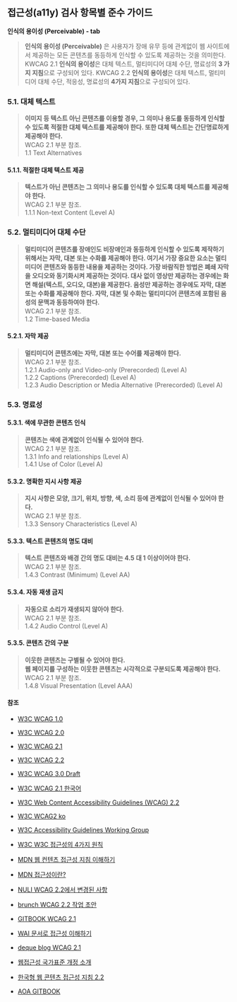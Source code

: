 ## 접근성(a11y) 검사 항목별 준수 가이드

**인식의 용이성 (Perceivable) - tab**
>**인식의 용이성 (Perceivable)** 은 사용자가 장애 유무 등에 관계없이 웹 사이트에서 제공하는 모든 콘텐츠를 동등하게 인식할 수 있도록 제공하는 것을 의미한다.
KWCAG 2.1 **인식의 용이성**은 대체 텍스트, 멀티미디어 대체 수단, 명료성의 **3 가지 지침**으로 구성되어 있다.
KWCAG 2.2 **인식의 용이성**은 대체 텍스트, 멀티미디어 대체 수단, 적응성, 명료성의 **4가지 지침**으로 구성되어 있다.

### 5.1. 대체 텍스트
> **이미지 등 텍스트 아닌 콘텐츠를 이용할 경우, 그 의미나 용도를 동등하게 인식할 수 있도록 적절한 대체 텍스트를 제공해야 한다. 또한 대체 텍스트는 간단명료하게 제공해야 한다.**   
WCAG 2.1 부분 참조.   
1.1 Text Alternatives

#### 5.1.1. 적절한 대체 텍스트 제공
>**텍스트가 아닌 콘텐츠는 그 의미나 용도를 인식할 수 있도록 대체 텍스트를 제공해야 한다.**   
WCAG 2.1 부분 참조.   
1.1.1 Non-text Content (Level A)

### 5.2. 멀티미디어 대체 수단
>**멀티미디어 콘텐츠를 장애인도 비장애인과 동등하게 인식할 수 있도록 제작하기 위해서는 자막, 대본 또는 수화를 제공해야 한다. 여기서 가장 중요한 요소는 멀티미디어 콘텐츠와 동등한 내용을 제공하는 것이다. 가장 바람직한 방법은 폐쇄 자막을 오디오와 동기화시켜 제공하는 것이다. 대사 없이 영상만 제공하는 경우에는 화면 해설(텍스트, 오디오, 대본)을 제공한다. 음성만 제공하는 경우에도 자막, 대본 또는 수화를 제공해야 한다. 자막, 대본 및 수화는 멀티미디어 콘텐츠에 포함된 음성의 문맥과 동등하여야 한다.**   
WCAG 2.1 부분 참조.   
1.2 Time-based Media

#### 5.2.1. 자막 제공
>**멀티미디어 콘텐츠에는 자막, 대본 또는 수어를 제공해야 한다.**   
WCAG 2.1 부분 참조.   
1.2.1 Audio-only and Video-only (Prerecorded) (Level A)   
1.2.2 Captions (Prerecorded) (Level A)   
1.2.3 Audio Description or Media Alternative (Prerecorded) (Level A)   

### 5.3. 명료성

#### 5.3.1. 색에 무관한 콘텐츠 인식
>**콘텐츠는 색에 관계없이 인식될 수 있어야 한다.**   
WCAG 2.1 부분 참조.   
1.3.1 Info and relationships (Level A)   
1.4.1 Use of Color (Level A)   

#### 5.3.2. 명확한 지시 사항 제공
>**지시 사항은 모양, 크기, 위치, 방향, 색, 소리 등에 관계없이 인식될 수 있어야 한다.**   
WCAG 2.1 부분 참조.   
1.3.3 Sensory Characteristics (Level A)   

#### 5.3.3. 텍스트 콘텐츠의 명도 대비
>**텍스트 콘텐츠와 배경 간의 명도 대비는 4.5 대 1 이상이어야 한다.**   
WCAG 2.1 부분 참조.   
1.4.3 Contrast (Minimum) (Level AA)   

#### 5.3.4. 자동 재생 금지
>**자동으로 소리가 재생되지 않아야 한다.**   
WCAG 2.1 부분 참조.   
1.4.2 Audio Control (Level A)   

#### 5.3.5. 콘텐츠 간의 구분
>**이웃한 콘텐츠는 구별될 수 있어야 한다.**   
**웹 페이지를 구성하는 이웃한 콘텐츠는 시각적으로 구분되도록 제공해야 한다.**   
WCAG 2.1 부분 참조.   
1.4.8 Visual Presentation (Level AAA)   



#### 참조
- [W3C WCAG 1.0](https://www.w3.org/TR/WCAG10/)
- [W3C WCAG 2.0](https://www.w3.org/TR/WCAG20/)
- [W3C WCAG 2.1](https://www.w3.org/TR/WCAG21/)
- [W3C WCAG 2.2](https://www.w3.org/TR/WCAG22/)
- [W3C WCAG 3.0 Draft](https://www.w3.org/TR/2021/WD-wcag-3.0-20210121/)
- [W3C WCAG 2.1 한국어](http://www.kwacc.or.kr/WAI/wcag21/)
- [W3C Web Content Accessibility Guidelines (WCAG) 2.2](https://www.w3.org/TR/WCAG22/)
- [W3C WCAG2 ko](https://www.w3.org/WAI/standards-guidelines/ko#wcag2)
- [W3C Accessibility Guidelines Working Group](https://www.w3.org/WAI/GL/)
- [W3C W3C 접근성의 4가지 원칙](https://www.w3.org/TR/UNDERSTANDING-WCAG20/intro.html#introduction-fourprincs-head)
- [MDN 웹 컨텐츠 접근성 지침 이해하기](https://developer.mozilla.org/ko/docs/Web/Accessibility/Understanding_WCAG)
- [MDN 접근성이란?](https://developer.mozilla.org/ko/docs/Learn/Accessibility/What_is_accessibility#accessibility_guidelines_and_the_law)
- [NULI WCAG 2.2에서 변경된 사항](https://nuli.navercorp.com/community/article/1133181)
- [brunch WCAG 2.2 작업 초안](https://brunch.co.kr/@snclab/55)
- [GITBOOK WCAG 2.1](https://a11y.gitbook.io/wcag/international-standards)
- [WAI 문서로 접근성 이해하기](https://iyu88.github.io//a11y/2023/12/24/web-accessibility-1.html)
- [deque blog WCAG 2.1](https://www.deque.com/blog/wcag-2-1-what-is-next-for-accessibility-guidelines/)
- [웹접근성 국가표준 개정 소개](https://seculayerlab.tistory.com/m/48)

- [한국형 웹 콘텐츠 접근성 지침 2.2](https://www.samsungfashion.com/webacc.do)
- [AOA GITBOOK](https://aoa.gitbook.io/skymimo/undefined)